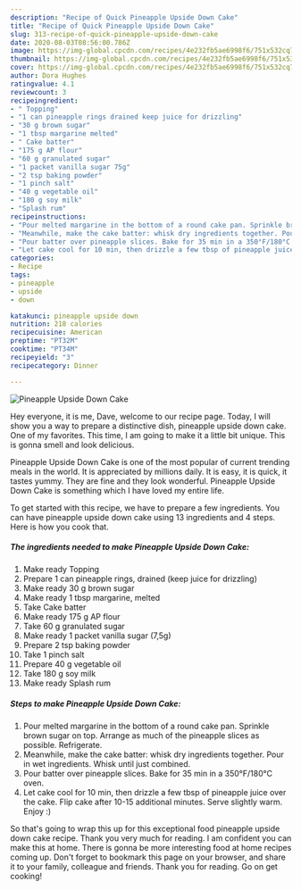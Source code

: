 ```yaml
---
description: "Recipe of Quick Pineapple Upside Down Cake"
title: "Recipe of Quick Pineapple Upside Down Cake"
slug: 313-recipe-of-quick-pineapple-upside-down-cake
date: 2020-08-03T08:56:00.786Z
image: https://img-global.cpcdn.com/recipes/4e232fb5ae6998f6/751x532cq70/pineapple-upside-down-cake-recipe-main-photo.jpg
thumbnail: https://img-global.cpcdn.com/recipes/4e232fb5ae6998f6/751x532cq70/pineapple-upside-down-cake-recipe-main-photo.jpg
cover: https://img-global.cpcdn.com/recipes/4e232fb5ae6998f6/751x532cq70/pineapple-upside-down-cake-recipe-main-photo.jpg
author: Dora Hughes
ratingvalue: 4.1
reviewcount: 3
recipeingredient:
- " Topping"
- "1 can pineapple rings drained keep juice for drizzling"
- "30 g brown sugar"
- "1 tbsp margarine melted"
- " Cake batter"
- "175 g AP flour"
- "60 g granulated sugar"
- "1 packet vanilla sugar 75g"
- "2 tsp baking powder"
- "1 pinch salt"
- "40 g vegetable oil"
- "180 g soy milk"
- "Splash rum"
recipeinstructions:
- "Pour melted margarine in the bottom of a round cake pan. Sprinkle brown sugar on top. Arrange as much of the pineapple slices as possible. Refrigerate."
- "Meanwhile, make the cake batter: whisk dry ingredients together. Pour in wet ingredients. Whisk until just combined."
- "Pour batter over pineapple slices. Bake for 35 min in a 350°F/180°C oven."
- "Let cake cool for 10 min, then drizzle a few tbsp of pineapple juice over the cake. Flip cake after 10-15 additional minutes. Serve slightly warm. Enjoy :)"
categories:
- Recipe
tags:
- pineapple
- upside
- down

katakunci: pineapple upside down 
nutrition: 218 calories
recipecuisine: American
preptime: "PT32M"
cooktime: "PT34M"
recipeyield: "3"
recipecategory: Dinner

---
```



![Pineapple Upside Down Cake](https://img-global.cpcdn.com/recipes/4e232fb5ae6998f6/751x532cq70/pineapple-upside-down-cake-recipe-main-photo.jpg)

Hey everyone, it is me, Dave, welcome to our recipe page. Today, I will show you a way to prepare a distinctive dish, pineapple upside down cake. One of my favorites. This time, I am going to make it a little bit unique. This is gonna smell and look delicious.



Pineapple Upside Down Cake is one of the most popular of current trending meals in the world. It is appreciated by millions daily. It is easy, it is quick, it tastes yummy. They are fine and they look wonderful. Pineapple Upside Down Cake is something which I have loved my entire life.


To get started with this recipe, we have to prepare a few ingredients. You can have pineapple upside down cake using 13 ingredients and 4 steps. Here is how you cook that.

<!--inarticleads1-->

##### The ingredients needed to make Pineapple Upside Down Cake:

1. Make ready  Topping
1. Prepare 1 can pineapple rings, drained (keep juice for drizzling)
1. Make ready 30 g brown sugar
1. Make ready 1 tbsp margarine, melted
1. Take  Cake batter
1. Make ready 175 g AP flour
1. Take 60 g granulated sugar
1. Make ready 1 packet vanilla sugar (7,5g)
1. Prepare 2 tsp baking powder
1. Take 1 pinch salt
1. Prepare 40 g vegetable oil
1. Take 180 g soy milk
1. Make ready Splash rum




<!--inarticleads2-->

##### Steps to make Pineapple Upside Down Cake:

1. Pour melted margarine in the bottom of a round cake pan. Sprinkle brown sugar on top. Arrange as much of the pineapple slices as possible. Refrigerate.
1. Meanwhile, make the cake batter: whisk dry ingredients together. Pour in wet ingredients. Whisk until just combined.
1. Pour batter over pineapple slices. Bake for 35 min in a 350°F/180°C oven.
1. Let cake cool for 10 min, then drizzle a few tbsp of pineapple juice over the cake. Flip cake after 10-15 additional minutes. Serve slightly warm. Enjoy :)




So that's going to wrap this up for this exceptional food pineapple upside down cake recipe. Thank you very much for reading. I am confident you can make this at home. There is gonna be more interesting food at home recipes coming up. Don't forget to bookmark this page on your browser, and share it to your family, colleague and friends. Thank you for reading. Go on get cooking!
